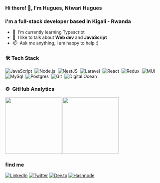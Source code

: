 ### Hi there! 👋, I'm Hugues, Ntwari Hugues

### I'm a full-stack developer based in Kigali - Rwanda


- :seedling: &nbsp;I’m currently learning Typescript <br>
- :speech_balloon: &nbsp;I like to talk about **Web dev** and **JavaScript** <br>
- :mailbox: &nbsp;Ask me anything, I am happy to help :) <br>

### 🛠&nbsp;Tech Stack

![JavaScript](https://img.shields.io/badge/-JavaScript-05122A?style=flat&logo=javascript)&nbsp;
![Node.js](https://img.shields.io/badge/-Node.js-05122A?style=flat&logo=node.js)&nbsp;
![NestJS](https://img.shields.io/static/v1?style=flat&message=NestJS&color=E0234E&logo=NestJS&logoColor=FFFFFF&label=)&nbsp;
![Laravel](https://img.shields.io/badge/Laravel-FF2D20?style=flat&logo=laravel&logoColor=white)&nbsp;
![React](https://img.shields.io/badge/-React-05122A?style=flat&logo=react)&nbsp;
![Redux](https://img.shields.io/badge/Redux-593D88?style=flat&logo=redux&logoColor=white)&nbsp;
![MUI](https://img.shields.io/static/v1?style=flat&message=MUI&color=007FFF&logo=MUI&logoColor=FFFFFF&label=)&nbsp;
![MySql](https://img.shields.io/badge/MySQL-005C84?style=flat&logo=mysql&logoColor=white)&nbsp;
![Postgres](https://img.shields.io/badge/PostgreSQL-316192?style=flat&logo=postgresql&logoColor=white)&nbsp;
![Git](https://img.shields.io/badge/-Git-05122A?style=flat&logo=git)&nbsp;
![Digital Ocean](https://img.shields.io/badge/Digital_Ocean-0080FF?style=flat&logo=DigitalOcean&logoColor=white)&nbsp;



### ⚙ &nbsp;GitHub Analytics

<p align="left">
<a href="https://github.com/hugues0">
  <img height="180em" src="https://github-readme-stats-eight-theta.vercel.app/api?username=hugues0&show_icons=true&theme=algolia&include_all_commits=true&count_private=true"/>
  <img height="180em" src="https://github-readme-stats-eight-theta.vercel.app/api/top-langs/?username=hugues0&layout=compact&langs_count=8&theme=algolia"/>
</a>
</p>

### find me
<a href="https://www.linkedin.com/in/hugues-ntwari-98457a131/" target="_blank"><img src="https://img.shields.io/badge/LinkedIn-%230077B5.svg?&style=flat&logo=linkedin&logoColor=white" alt="LinkedIn"></a>
<a href="https://twitter.com/iAmHuguesNtwari" target="_blank"><img src="https://img.shields.io/badge/Twitter-1DA1F2?style=flat&logo=twitter&logoColor=white" alt="Twitter"></a>
<a href="https://dev.to/hugues0" target="_blank"><img src="https://img.shields.io/badge/dev.to-0A0A0A?style=flat&logo=devdotto&logoColor=white" alt="Dev.to"></a>
<a href="https://hashnode.com/@Hugues0" target="_blank"><img src="https://img.shields.io/badge/Hashnode-2962FF?style=flat&logo=hashnode&logoColor=white" alt="Hashnode"></a>
